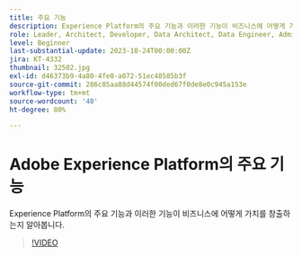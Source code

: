 ```yaml
---
title: 주요 기능
description: Experience Platform의 주요 기능과 이러한 기능이 비즈니스에 어떻게 가치를 창출하는지 알아봅니다.
role: Leader, Architect, Developer, Data Architect, Data Engineer, Admin, User
level: Beginner
last-substantial-update: 2023-10-24T00:00:00Z
jira: KT-4332
thumbnail: 32502.jpg
exl-id: d46373b9-4a80-4fe0-a072-51ec48585b3f
source-git-commit: 286c85aa88d44574f00ded67f0de8e0c945a153e
workflow-type: tm+mt
source-wordcount: '40'
ht-degree: 80%

---
```


# Adobe Experience Platform의 주요 기능

Experience Platform의 주요 기능과 이러한 기능이 비즈니스에 어떻게 가치를 창출하는지 알아봅니다.

>[!VIDEO](https://video.tv.adobe.com/v/3428509?learn=on&enablevpops&captions=kor)

